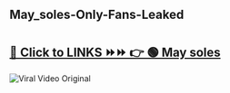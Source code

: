 
 ## May_soles-Only-Fans-Leaked

# <h2><a href="https://clipsfans.com/May_soles&ref=git">🔗 Click to LINKS ⏩⏩ 👉 🟢 May soles </a></h2>

<a href="https://clipsfans.com/May_soles&ref=git" rel="nofollow" data-target="animated-image.originalLink"><img src="https://i.ibb.co.com/xMMVF88/686577567.gif" alt="Viral Video Original" style="max-width: 100%; display: inline-block;" data-target="animated-image.originalImage"></a>
